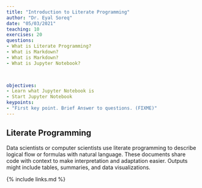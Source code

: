 ```yaml
---
title: "Introduction to Literate Programming"
author: "Dr. Eyal Soreq" 
date: "05/03/2021"
teaching: 10
exercises: 20
questions:
- What is Literate Programming?
- What is Markdown?
- What is Markdown?
- What is Jupyter Notebook?

 

objectives:
- Learn what Jupyter Notebook is
- Start Jupyter Notebook
keypoints:
- "First key point. Brief Answer to questions. (FIXME)"
---
```


## Literate Programming

Data scientists or computer scientists use literate programming to describe logical flow or formulas with natural language. These documents share code with context to make interpretation and adaptation easier. Outputs might include tables, summaries, and data visualizations.

{% include links.md %}

